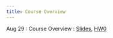 ```yaml
---
title: Course Overview
---
```


Aug 29
: Course Overview
  : [Slides](https://drive.google.com/file/d/1-DCJ4IVOw-_Lvd4P98c2A815zPYHj8w8/view?usp=sharing), [HW0](https://www.overleaf.com/read/xbjtjjcpwtft)

